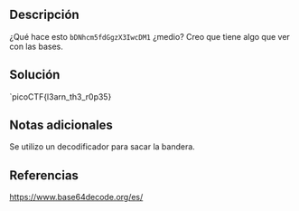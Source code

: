 ## Descripción
¿Qué hace esto `bDNhcm5fdGgzX3IwcDM1` ¿medio? Creo que tiene algo que ver con las bases.

## Solución
`picoCTF{l3arn_th3_r0p35}

## Notas adicionales
Se utilizo un decodificador para sacar la bandera.

## Referencias
https://www.base64decode.org/es/
